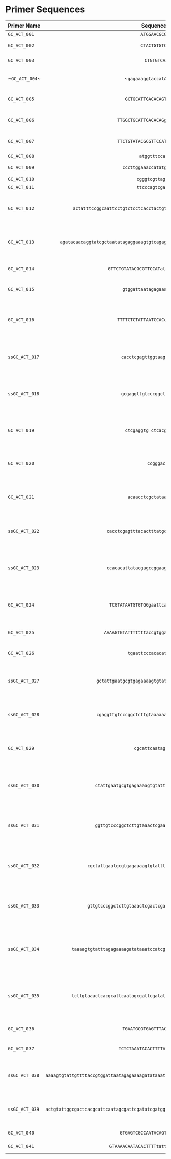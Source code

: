 # Primer Sequences 

| **Primer Name** | **Sequence (5' -> 3')** | **Description** | **Notes**
| :----- | :-----: | :-----: | ----:|
|`GC_ACT_001` | `ATGGAACGCGTATACAGAA` | xapR FWD | |
| `GC_ACT_002` | `CTACTGTGTCAATGCAGCC` | xapR REV | with stop codon |
| `GC_ACT_003` | `CTGTGTCAATGCAGCC` | xapR REV | no stop codon|
| ~`GC_ACT_004`~| ~`gagaaaggtaccatATGGAACGCGTATAC`~|~RBS1L-xapR~| ~uppercase is overlap w/ XapR~ |
|`GC_ACT_005` | `GCTGCATTGACACAGTAGgcttgatatcgaa` | xapR-term | uppercase is overlap with xapR|
|`GC_ACT_006`| `TTGGCTGCATTGACACAGggcggcctggaactggtga` | xapR-Linker | uppercase  is overlap w/ xapR |
|`GC_ACT_007`| `TTCTGTATACGCGTTCCATcaccagttccaggccgcc`| linker-xapR | uppercase is overlap w/ xapR |
|`GC_ACT_008`| `atggtttccaagggcgagga` | mCherry-FWD ||
|`GC_ACT_009`| `cccttggaaaccatatggtacctttctcctctt` | RBS1L-mCherry-REV | | 
|`GC_ACT_010`| `cgggtcgttagctcagttggta` | xapABR_col_rev | |
|`GC_ACT_011`| `ttcccagtcgaagaacccgtac` | xapABR_col_fwd | |
|`GC_ACT_012`| `actatttccggcaattcctgtctcctcacctactgtgtcaatgcagccaa CATATGAATATCCTCCTTAG` | xapABR<>P2 | lower case is homology, upper case is pKD4 primer |
|`GC_ACT_013`| `agatacaacaggtatcgctaatatagaggaaagtgtcagagttaaaagatgttttttcat GTGTAGGCTGGAGCTGCTTC` | xapABR<>P1 | lower case is homology, upper case is pKD4 primer |
|`GC_ACT_014`| `GTTCTGTATACGCGTTCCATatggtacctttctcctctttaatg` | RBS1L-xapR | Corrected version of `GC_ACT_004` |
|`GC_ACT_015`| `gtggattaatagagaaaagatataaatccatcg` | pZS2\*7_-100_FWD`| Binds at -100 of promoter| 
|`GC_ACT_016`| `TTTTCTCTATTAATCCACctcgaggtgaagacgaaag`| `pZS257_REV`| Upper case is homology with -100 -> -77 of promoter region|
|`ssGC_ACT_017`| `cacctcgagttggtaagagccgggacaacctcgc` | `pZS2.9_promoter_FWD`| xapAB promoter missing proximal binding site|
|`ssGC_ACT_018`| `gcgaggttgtcccggctcttaccaactcgaggtg` | `pZS2.9_promoter_REV`| xapAB promoter (reverse) missing proximal binding site|
|`GC_ACT_019`| `ctcgaggtg ctcacgcattcaatagcgatt` | `pZS29_vec_REV` | Reverse vector primer with overlap of `ssGC_ACT_018`|
|`GC_ACT_020`| `ccgggacaacctcg` | `pZS29_vec_FWD` | Forward primer with xapA promoter -10|
|`GC_ACT_021`|  `acaacctcgctataatgtgtgggaattca`| `pZS29.1_FWD`| Forward primer with UV5 -10 in middle of promoter|
|`ssGC_ACT_022`| `cacctcgagtttacactttatgcttccggctcgtataatgtgtgg` | `pZS29.2_promoter_FWD` | Complete lacUV5 promoter for distal activator |
|`ssGC_ACT_023`| `ccacacattatacgagccggaagcataaagtgtaaactcgaggtg` | `pZS29.2_promoter_REV` | Complete lacUV5 promoter (rev) for distal activator |
|`GC_ACT_024` |  `TCGTATAATGTGTGGgaattcattaaagaggagaaaggtaccg` | `pZS29.2_vec_FWD` | Forward primer with homology to lacUV5 promoter |
|`GC_ACT_025` | `AAAAGTGTATTTttttaccgtggattaatagagaaaagatataaatc` | `pZS29.3_FWD` | Insertion of proximal site to distal |
|`GC_ACT_026`| `tgaattcccacacattatagcgaggttgt` | `pZS29.3_vec_REV`| Insertion of proximal site to distal |
|`ssGC_ACT_027` | `gctattgaatgcgtgagaaaagtgtattttttacaagagccgggacaacctcg` | `pZS28.2_promoter_FWD` | Complete promoter with shifted (0) proximal binding site|
|`ssGC_ACT_028` | `cgaggttgtcccggctcttgtaaaaaatacacttttctcacgcattcaatagc` | `pZS28.2_promoter_REV` | Complete promoter with shifted (0) proximal binding site|
|`GC_ACT_029`| `cgcattcaatagcgattcgatatc` |  `pZS28.2_vec_REV` | Reverse primer for shifting proximal binding site |
| `ssGC_ACT_030`| `ctattgaatgcgtgagaaaagtgtattttcgagtttacaagagccgggacaacc` | `pZS28.3_promoter_FWD` | Complete promoter with -5 shifted proximal binding site |
| `ssGC_ACT_031`| `ggttgtcccggctcttgtaaactcgaaaatacacttttctcacgcattcaatag` | `pZS28.3_promoter_REV` | Complete promoter with -5 shifted proximal binding site |
| `ssGC_ACT_032`| `cgctattgaatgcgtgagaaaagtgtattttcgagtcgagtttacaagagccgggacaac`| `pZS28.4_promoter_FWD`| Complete promoter with -10 shifted proximal binding site|
| `ssGC_ACT_033`| `gttgtcccggctcttgtaaactcgactcgaaaatacacttttctcacgcattcaatagcg`| `pZS28.4_promoter_REV`| Complete promoter with -10 shifted proximal binding site|
|`ssGC_ACT_034`| `taaaagtgtatttagagaaaagatataaatccatcgatatcgaatcgctattgaatgcgtgagtttacaaga` | `pZS28.5_promoter_FWD`| Promoter with -50 shifted proximal binding site and UV5 -35|
| `ssGC_ACT_035` | `tcttgtaaactcacgcattcaatagcgattcgatatcgatggatttatatcttttctctaaatacactttta`| `pZS28.5_promoter_REV` | Promoter with -50 shifted proximal binding site and UV5 -35|
| `GC_ACT_036`| `TGAATGCGTGAGTTTACAagagccgggacaacc`| `pZS28.5_vec_FWD` | overlap is with `ssGC_ACT_034`| 
| `GC_ACT_037`| `TCTCTAAATACACTTTTAttaatccacctcgaggtg` | `pZS28.5_vec_REV`| overlap is with `GC_ACT_034`|
| `ssGC_ACT_038`| `aaaagtgtattgttttaccgtggattaatagagaaaagatataaatccatcgatatcgaatcgctattgaatgcgtgagtcgccaatacagt`| `pZS27.1_promoter_FWD` | Complete promoter with swapped binding sites|
| `ssGC_ACT_039`| `actgtattggcgactcacgcattcaatagcgattcgatatcgatggatttatatcttttctctattaatccacggtaaaacaatacactttt` | `pZS27.1_promoter_REV`| Complete promoter with swapped binding sites|
| `GC_ACT_040`| `GTGAGTCGCCAATACAGTgtaagagccgggacaac`| `pZS27.1_vec_FWD`| overlap w/ `ssGC_ACT_038`| 
| `GC_ACT_041` |`GTAAAACAATACACTTTTtattaattcctctcgaggtgaagac`| `pZS27.1_vec_REV` | overlap w/ `ssGC_ACT_038`|
